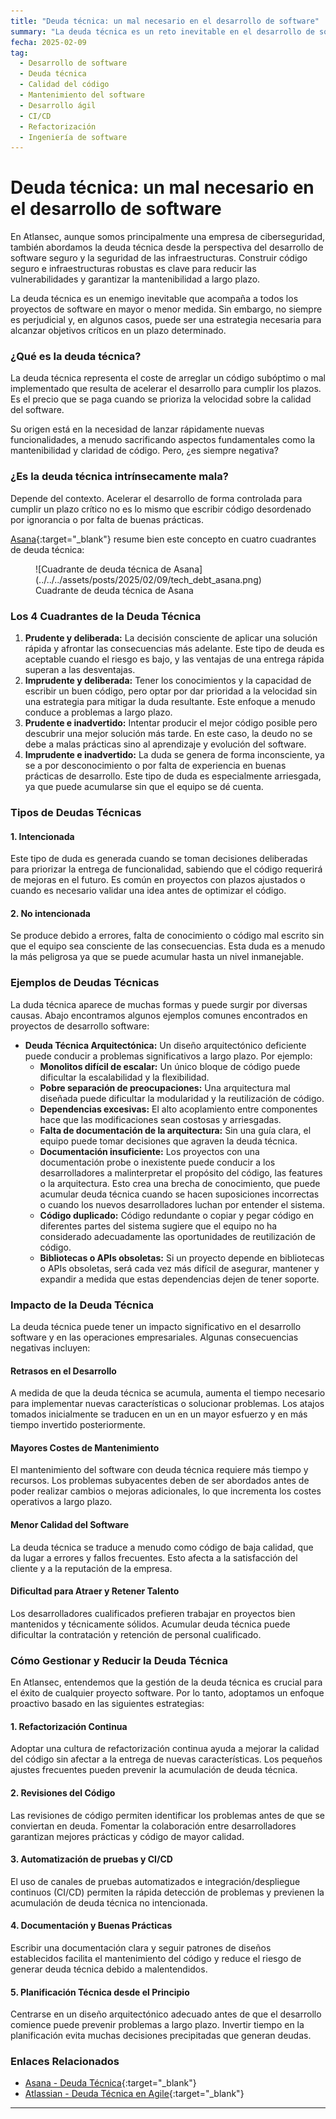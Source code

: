 ```yaml
---
title: "Deuda técnica: un mal necesario en el desarrollo de software"
summary: "La deuda técnica es un reto inevitable en el desarrollo de software. Aunque puede ayudar a alcanzar objetivos a corto plazo, la deuda no controlada conlleva costes de mantenimiento, una menor calidad del software y retrasos en el desarrollo. Comprender, gestionar y reducir la deuda técnica es esencial para la sostenibilidad del software a largo plazo."
fecha: 2025-02-09
tag:
  - Desarrollo de software
  - Deuda técnica
  - Calidad del código
  - Mantenimiento del software
  - Desarrollo ágil
  - CI/CD
  - Refactorización
  - Ingeniería de software
---
```


# Deuda técnica: un mal necesario en el desarrollo de software

En Atlansec, aunque somos principalmente una empresa de ciberseguridad, también abordamos la deuda técnica desde la perspectiva del desarrollo de software seguro y la seguridad de las infraestructuras. Construir código seguro e infraestructuras robustas es clave para reducir las vulnerabilidades y garantizar la mantenibilidad a largo plazo.

La deuda técnica es un enemigo inevitable que acompaña a todos los proyectos de software en mayor o menor medida. Sin embargo, no siempre es perjudicial y, en algunos casos, puede ser una estrategia necesaria para alcanzar objetivos críticos en un plazo determinado.

<!-- more -->

### **¿Qué es la deuda técnica?**

La deuda técnica representa el coste de arreglar un código subóptimo o mal implementado que resulta de acelerar el desarrollo para cumplir los plazos. Es el precio que se paga cuando se prioriza la velocidad sobre la calidad del software.

Su origen está en la necesidad de lanzar rápidamente nuevas funcionalidades, a menudo sacrificando aspectos fundamentales como la mantenibilidad y claridad de código. Pero, ¿es siempre negativa?

### **¿Es la deuda técnica intrínsecamente mala?**

Depende del contexto. Acelerar el desarrollo de forma controlada para cumplir un plazo crítico no es lo mismo que escribir código desordenado por ignorancia o por falta de buenas prácticas.

[Asana](https://asana.com){:target="_blank"} resume bien este concepto en cuatro cuadrantes de deuda técnica:

<figure markdown="span">
    ![Cuadrante de deuda técnica de Asana](../../../assets/posts/2025/02/09/tech_debt_asana.png)
    <figcaption>Cuadrante de deuda técnica de Asana</figcaption>
</figure>

### **Los 4 Cuadrantes de la Deuda Técnica**

1. **Prudente y deliberada:** La decisión consciente de aplicar una solución rápida y afrontar las consecuencias más adelante. Este tipo de deuda es aceptable cuando el riesgo es bajo, y las ventajas de una entrega rápida superan a las desventajas.
2. **Imprudente y deliberada:** Tener los conocimientos y la capacidad de escribir un buen código, pero optar por dar prioridad a la velocidad sin una estrategia para mitigar la duda resultante. Este enfoque a menudo conduce a problemas a largo plazo.
3. **Prudente e inadvertido:** Intentar producir el mejor código posible pero descubrir una mejor solución más tarde. En este caso, la deudo no se debe a malas prácticas sino al aprendizaje y evolución del software.
4. **Imprudente e inadvertido:** La duda se genera de forma inconsciente, ya se a por desconocimiento o por falta de experiencia en buenas prácticas de desarrollo. Este tipo de duda es especialmente arriesgada, ya que puede acumularse sin que el equipo se dé cuenta.

### **Tipos de Deudas Técnicas**

#### 1. Intencionada

Este tipo de duda es generada cuando se toman decisiones deliberadas para priorizar la entrega de funcionalidad, sabiendo que el código requerirá de mejoras en el futuro. Es común en proyectos con plazos ajustados o cuando es necesario validar una idea antes de optimizar el código.

#### 2. No intencionada

Se produce debido a errores, falta de conocimiento o código mal escrito sin que el equipo sea consciente de las consecuencias. Esta duda es a menudo la más peligrosa ya que se puede acumular hasta un nivel inmanejable.

### **Ejemplos de Deudas Técnicas**

La duda técnica aparece de muchas formas y puede surgir por diversas causas. Abajo encontramos algunos ejemplos comunes encontrados en proyectos de desarrollo software:

- **Deuda Técnica Arquitectónica:** Un diseño arquitectónico deficiente puede conducir a problemas significativos a largo plazo. Por ejemplo:
  - **Monolitos difícil de escalar:** Un único bloque de código puede dificultar la escalabilidad y la flexibilidad. 
  - **Pobre separación de preocupaciones:** Una arquitectura mal diseñada puede dificultar la modularidad y la reutilización de código.
  - **Dependencias excesivas:** El alto acoplamiento entre componentes hace que las modificaciones sean costosas y arriesgadas.
  - **Falta de documentación de la arquitectura:** Sin una guía clara, el equipo puede tomar decisiones que agraven la deuda técnica.
  - **Documentación insuficiente:** Los proyectos con una documentación probe o inexistente puede conducir a los desarrolladores a malinterpretar el propósito del código, las features o la arquitectura. Esto crea una brecha de conocimiento, que puede acumular deuda técnica cuando se hacen suposiciones incorrectas o cuando los nuevos desarrolladores luchan por entender el sistema.
  - **Código duplicado:** Código redundante o copiar y pegar código en diferentes partes del sistema sugiere que el equipo no ha considerado adecuadamente las oportunidades de reutilización de código.
  - **Bibliotecas o APIs obsoletas:** Si un proyecto depende en bibliotecas o APIs obsoletas, será cada vez más difícil de asegurar, mantener y expandir a medida que estas dependencias dejen de tener soporte.

### **Impacto de la Deuda Técnica**

La deuda técnica puede tener un impacto significativo en el desarrollo software y en las operaciones empresariales. Algunas consecuencias negativas incluyen:

#### Retrasos en el Desarrollo

A medida de que la deuda técnica se acumula, aumenta el tiempo necesario para implementar nuevas características o solucionar problemas. Los atajos tomados inicialmente se traducen en un en un mayor esfuerzo y en más tiempo invertido posteriormente.

#### Mayores Costes de Mantenimiento

El mantenimiento del software con deuda técnica requiere más tiempo y recursos. Los problemas subyacentes deben de ser abordados antes de poder realizar cambios o mejoras adicionales, lo que incrementa los costes operativos a largo plazo.

#### Menor Calidad del Software

La deuda técnica se traduce a menudo como código de baja calidad, que da lugar a errores y fallos frecuentes. Esto afecta a la satisfacción del cliente y a la reputación de la empresa.

#### Dificultad para Atraer y Retener Talento

Los desarrolladores cualificados prefieren trabajar en proyectos bien mantenidos y técnicamente sólidos. Acumular deuda técnica puede dificultar la contratación y retención de personal cualificado.

### **Cómo Gestionar y Reducir la Deuda Técnica**

En Atlansec, entendemos que la gestión de la deuda técnica es crucial para el éxito de cualquier proyecto software. Por lo tanto, adoptamos un enfoque proactivo basado en las siguientes estrategias:

#### 1. Refactorización Continua 

Adoptar una cultura de refactorización continua ayuda a mejorar la calidad del código sin afectar a la entrega de nuevas características. Los pequeños ajustes frecuentes pueden prevenir la acumulación de deuda técnica.

#### 2. Revisiones del Código

Las revisiones de código permiten identificar los problemas antes de que se conviertan en deuda. Fomentar la colaboración entre desarrolladores garantizan mejores prácticas y código de mayor calidad.

#### 3. Automatización de pruebas y CI/CD

El uso de canales de pruebas automatizados e integración/despliegue continuos (CI/CD) permiten la rápida detección de problemas y previenen la acumulación de deuda técnica no intencionada.

#### 4. Documentación y Buenas Prácticas

Escribir una documentación clara y seguir patrones de diseños establecidos facilita el mantenimiento del código y reduce el riesgo de generar deuda técnica debido a malentendidos.

#### 5. Planificación Técnica desde el Principio

Centrarse en un diseño arquitectónico adecuado antes de que el desarrollo comience puede prevenir problemas a largo plazo. Invertir tiempo en la planificación evita muchas decisiones precipitadas que generan deudas. 

### **Enlaces Relacionados**

- [Asana - Deuda Técnica](https://asana.com/es/resources/technical-debt){:target="_blank"}
- [Atlassian -  Deuda Técnica en Agile](https://www.atlassian.com/agile/software-development/technical-debt){:target="_blank"}

---